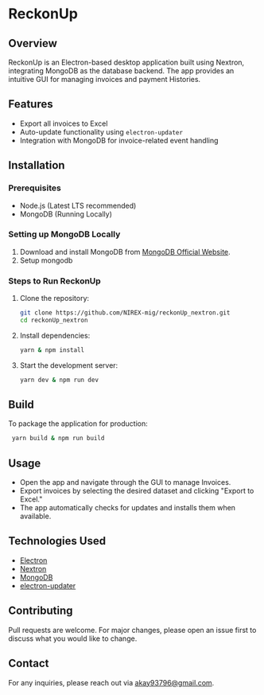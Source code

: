 # ReckonUp

## Overview

ReckonUp is an Electron-based desktop application built using Nextron, integrating MongoDB as the database backend. The app provides an intuitive GUI for managing invoices and payment Histories.

## Features

- Export all invoices to Excel
- Auto-update functionality using `electron-updater`
- Integration with MongoDB for invoice-related event handling

## Installation

### Prerequisites

- Node.js (Latest LTS recommended)
- MongoDB (Running Locally)

### Setting up MongoDB Locally

1. Download and install MongoDB from [MongoDB Official Website](https://www.mongodb.com/try/download/community).
2. Setup mongodb

### Steps to Run ReckonUp

1. Clone the repository:
   ```sh
   git clone https://github.com/NIREX-mig/reckonUp_nextron.git
   cd reckonUp_nextron
   ```
2. Install dependencies:
   ```sh
   yarn & npm install
   ```
3. Start the development server:
   ```sh
   yarn dev & npm run dev
   ```

## Build

To package the application for production:

```sh
 yarn build & npm run build
```

## Usage

- Open the app and navigate through the GUI to manage Invoices.
- Export invoices by selecting the desired dataset and clicking "Export to Excel."
- The app automatically checks for updates and installs them when available.

## Technologies Used

- [Electron](https://www.electronjs.org/)
- [Nextron](https://github.com/saltyshiomix/nextron)
- [MongoDB](https://www.mongodb.com/)
- [electron-updater](https://www.npmjs.com/package/electron-updater)

## Contributing

Pull requests are welcome. For major changes, please open an issue first to discuss what you would like to change.

## Contact

For any inquiries, please reach out via [akay93796@gmail.com](mailto:akay93796@gmail.com).
